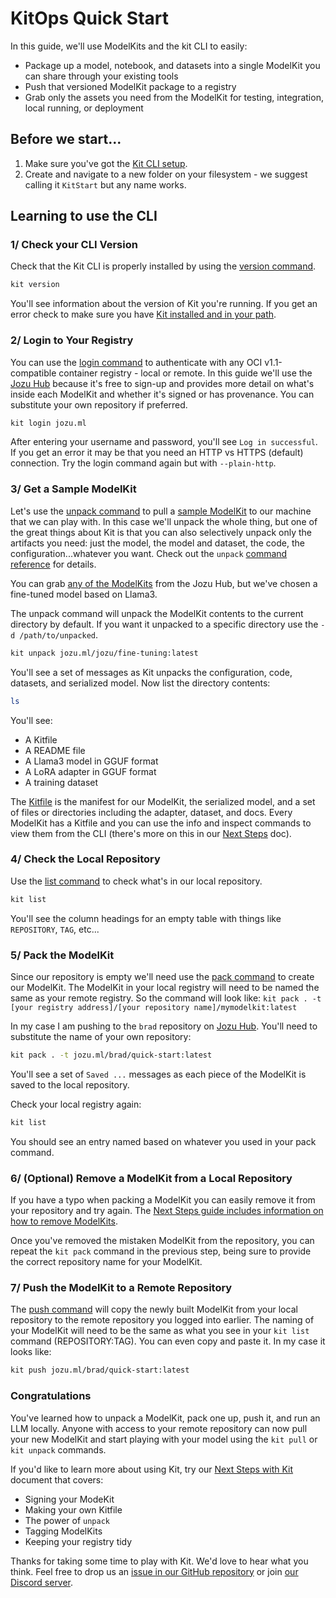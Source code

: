 <script setup>
import vGaTrack from '@theme/directives/ga'
</script>

# KitOps Quick Start

In this guide, we'll use ModelKits and the kit CLI to easily:
* Package up a model, notebook, and datasets into a single ModelKit you can share through your existing tools
* Push that versioned ModelKit package to a registry
* Grab only the assets you need from the ModelKit for testing, integration, local running, or deployment

## Before we start...

1. Make sure you've got the [Kit CLI setup](./cli/installation.md).
2. Create and navigate to a new folder on your filesystem - we suggest calling it `KitStart` but any name works.

## Learning to use the CLI

### 1/ Check your CLI Version

Check that the Kit CLI is properly installed by using the [version command](./cli/cli-reference.md#kit-version).

```sh
kit version
```

You'll see information about the version of Kit you're running. If you get an error check to make sure you have [Kit installed and in your path](./cli/installation.md).

### 2/ Login to Your Registry

You can use the [login command](./cli/cli-reference.md#kit-login) to authenticate with any OCI v1.1-compatible container registry - local or remote. In this guide we'll use the [Jozu Hub](https://jozu.ml/discover) because it's free to sign-up and provides more detail on what's inside each ModelKit and whether it's signed or has provenance. You can substitute your own repository if preferred.

```sh
kit login jozu.ml
```

After entering your username and password, you'll see `Log in successful`. If you get an error it may be that you need an HTTP vs HTTPS (default) connection. Try the login command again but with `--plain-http`.

### 3/ Get a Sample ModelKit

Let's use the [unpack command](./cli/cli-reference.md#kit-unpack) to pull a [sample ModelKit](./modelkit/premade-modelkits.md) to our machine that we can play with. In this case we'll unpack the whole thing, but one of the great things about Kit is that you can also selectively unpack only the artifacts you need: just the model, the model and dataset, the code, the configuration...whatever you want. Check out the `unpack` [command reference](./cli/cli-reference.md#kit-unpack) for details.

You can grab <a href="https://jozu.ml/discover"
  v-ga-track="{
    category: 'link',
    label: 'grab any of the ModelKits',
    location: 'docs/quick-start'
  }">any of the ModelKits</a> from the Jozu Hub, but we've chosen a fine-tuned model based on Llama3.

The unpack command will unpack the ModelKit contents to the current directory by default. If you want it unpacked to a specific directory use the `-d /path/to/unpacked`.

```sh
kit unpack jozu.ml/jozu/fine-tuning:latest
```

You'll see a set of messages as Kit unpacks the configuration, code, datasets, and serialized model. Now list the directory contents:

```sh
ls
```

You'll see:
* A Kitfile
* A README file
* A Llama3 model in GGUF format
* A LoRA adapter in GGUF format
* A training dataset

The [Kitfile](./kitfile/kf-overview.md) is the manifest for our ModelKit, the serialized model, and a set of files or directories including the adapter, dataset, and docs. Every ModelKit has a Kitfile and you can use the info and inspect commands to view them from the CLI (there's more on this in our [Next Steps](next-steps.md) doc).

### 4/ Check the Local Repository

Use the [list command](./cli/cli-reference.md#kit-list) to check what's in our local repository.

```sh
kit list
```

You'll see the column headings for an empty table with things like `REPOSITORY`, `TAG`, etc...

### 5/ Pack the ModelKit

Since our repository is empty we'll need use the [pack command](./cli/cli-reference.md#kit-pack) to create our ModelKit. The ModelKit in your local registry will need to be named the same as your remote registry. So the command will look like: `kit pack . -t [your registry address]/[your repository name]/mymodelkit:latest`

In my case I am pushing to the `brad` repository on [Jozu Hub](https://jozu.ml/). You'll need to substitute the name of your own repository:

```sh
kit pack . -t jozu.ml/brad/quick-start:latest
```

You'll see a set of `Saved ...` messages as each piece of the ModelKit is saved to the local repository.

Check your local registry again:

```sh
kit list
```

You should see an entry named based on whatever you used in your pack command.

### 6/ (Optional) Remove a ModelKit from a Local Repository

If you have a typo when packing a ModelKit you can easily remove it from your repository and try again. The [Next Steps guide includes information on how to remove ModelKits](./next-steps.md#remove-command).

Once you've removed the mistaken ModelKit from the repository, you can repeat the `kit pack` command in the previous step, being sure to provide the correct repository name for your ModelKit.

### 7/ Push the ModelKit to a Remote Repository

The [push command](./cli/cli-reference.md#kit-push) will copy the newly built ModelKit from your local repository to the remote repository you logged into earlier. The naming of your ModelKit will need to be the same as what you see in your `kit list` command (REPOSITORY:TAG). You can even copy and paste it. In my case it looks like:

```sh
kit push jozu.ml/brad/quick-start:latest
```

### Congratulations

You've learned how to unpack a ModelKit, pack one up, push it, and run an LLM locally. Anyone with access to your remote repository can now pull your new ModelKit and start playing with your model using the `kit pull` or `kit unpack` commands.

If you'd like to learn more about using Kit, try our [Next Steps with Kit](./next-steps.md) document that covers:
* Signing your ModeKit
* Making your own Kitfile
* The power of `unpack`
* Tagging ModelKits
* Keeping your registry tidy

Thanks for taking some time to play with Kit. We'd love to hear what you think. Feel free to drop us an [issue in our GitHub repository](https://github.com/jozu-ai/kitops/issues) or join [our Discord server](https://discord.gg/3eDb4yAN).
